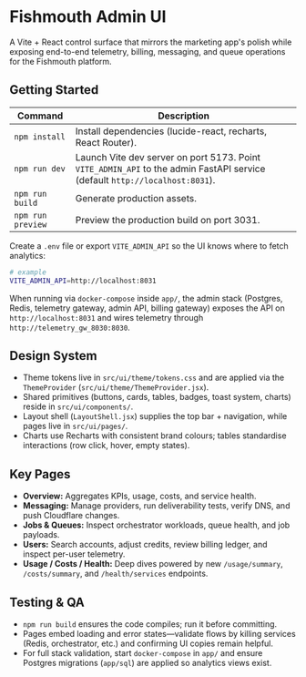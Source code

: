 # Fishmouth Admin UI

A Vite + React control surface that mirrors the marketing app's polish while exposing end-to-end telemetry, billing, messaging, and queue operations for the Fishmouth platform.

## Getting Started

| Command | Description |
| --- | --- |
| `npm install` | Install dependencies (lucide-react, recharts, React Router). |
| `npm run dev` | Launch Vite dev server on port 5173. Point `VITE_ADMIN_API` to the admin FastAPI service (default `http://localhost:8031`). |
| `npm run build` | Generate production assets. |
| `npm run preview` | Preview the production build on port 3031. |

Create a `.env` file or export `VITE_ADMIN_API` so the UI knows where to fetch analytics:

```bash
# example
VITE_ADMIN_API=http://localhost:8031
```

When running via `docker-compose` inside `app/`, the admin stack (Postgres, Redis, telemetry gateway, admin API, billing gateway) exposes the API on `http://localhost:8031` and wires telemetry through `http://telemetry_gw_8030:8030`.

## Design System

- Theme tokens live in `src/ui/theme/tokens.css` and are applied via the `ThemeProvider` (`src/ui/theme/ThemeProvider.jsx`).
- Shared primitives (buttons, cards, tables, badges, toast system, charts) reside in `src/ui/components/`.
- Layout shell (`LayoutShell.jsx`) supplies the top bar + navigation, while pages live in `src/ui/pages/`.
- Charts use Recharts with consistent brand colours; tables standardise interactions (row click, hover, empty states).

## Key Pages

- **Overview:** Aggregates KPIs, usage, costs, and service health.
- **Messaging:** Manage providers, run deliverability tests, verify DNS, and push Cloudflare changes.
- **Jobs & Queues:** Inspect orchestrator workloads, queue health, and job payloads.
- **Users:** Search accounts, adjust credits, review billing ledger, and inspect per-user telemetry.
- **Usage / Costs / Health:** Deep dives powered by new `/usage/summary`, `/costs/summary`, and `/health/services` endpoints.

## Testing & QA

- `npm run build` ensures the code compiles; run it before committing.
- Pages embed loading and error states—validate flows by killing services (Redis, orchestrator, etc.) and confirming UI copies remain helpful.
- For full stack validation, start `docker-compose` in `app/` and ensure Postgres migrations (`app/sql`) are applied so analytics views exist.
